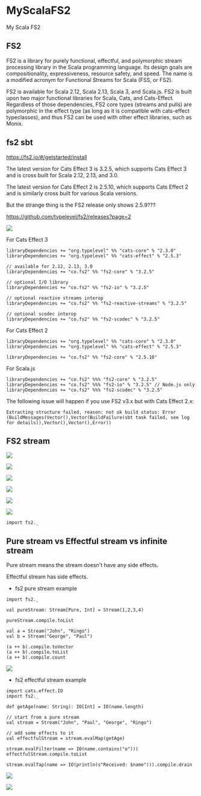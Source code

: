 # MyScalaFS2

My Scala FS2

## FS2

FS2 is a library for purely functional, effectful, and polymorphic stream processing library in the Scala programming language. Its design goals are compositionality, expressiveness, resource safety, and speed. The name is a modified acronym for Functional Streams for Scala (FSS, or FS2).

FS2 is available for Scala 2.12, Scala 2.13, Scala 3, and Scala.js. FS2 is built upon two major functional libraries for Scala, Cats, and Cats-Effect. Regardless of those dependencies, FS2 core types (streams and pulls) are polymorphic in the effect type (as long as it is compatible with cats-effect typeclasses), and thus FS2 can be used with other effect libraries, such as Monix.

## fs2 sbt

https://fs2.io/#/getstarted/install

The latest version for Cats Effect 3 is 3.2.5, which supports Cats Effect 3 and is cross built for Scala 2.12, 2.13, and 3.0.

The latest version for Cats Effect 2 is 2.5.10, which supports Cats Effect 2 and is similarly cross built for various Scala versions.

But the strange thing is the FS2 release only shows 2.5.9???

https://github.com/typelevel/fs2/releases?page=2

![](image/README/fs2_releases.png)

For Cats Effect 3

```
libraryDependencies += "org.typelevel" %% "cats-core" % "2.3.0"
libraryDependencies += "org.typelevel" %% "cats-effect" % "2.5.3"

// available for 2.12, 2.13, 3.0
libraryDependencies += "co.fs2" %% "fs2-core" % "3.2.5"

// optional I/O library
libraryDependencies += "co.fs2" %% "fs2-io" % "3.2.5"

// optional reactive streams interop
libraryDependencies += "co.fs2" %% "fs2-reactive-streams" % "3.2.5"

// optional scodec interop
libraryDependencies += "co.fs2" %% "fs2-scodec" % "3.2.5"
```

For Cats Effect 2

```
libraryDependencies += "org.typelevel" %% "cats-core" % "2.3.0"
libraryDependencies += "org.typelevel" %% "cats-effect" % "2.5.3"

libraryDependencies += "co.fs2" %% "fs2-core" % "2.5.10"
```

For Scala.js

```
libraryDependencies += "co.fs2" %%% "fs2-core" % "3.2.5"
libraryDependencies += "co.fs2" %%% "fs2-io" % "3.2.5" // Node.js only
libraryDependencies += "co.fs2" %%% "fs2-scodec" % "3.2.5"
```

The following issue will happen if you use FS2 v3.x but with Cats Effect 2.x:

```
Extracting structure failed, reason: not ok build status: Error (BuildMessages(Vector(),Vector(BuildFailure(sbt task failed, see log for details)),Vector(),Vector(),Error))
```

## FS2 stream

![](image/README/fs2_01.png)

![](image/README/fs2_02.png)

![](image/README/fs2_03.png)

![](image/README/fs2_04.png)

![](image/README/fs2_05.png)

![](image/README/fs2_06.png)

```
import fs2._
```

## Pure stream vs Effectful stream vs infinite stream

Pure stream means the stream doesn't have any side effects.

Effectful stream has side effects.

- fs2 pure stream example

```
import fs2._

val pureStream: Stream[Pure, Int] = Stream(1,2,3,4)

pureStream.compile.toList

val a = Stream("John", "Ringo")
val b = Stream("George", "Paul")

(a ++ b).compile.toVector
(a ++ b).compile.toList
(a ++ b).compile.count
```

![](image/README/fs2_pure_stream_example.png)

- fs2 effectful stream example

```
import cats.effect.IO
import fs2._

def getAge(name: String): IO[Int] = IO(name.length)

// start from a pure stream
val stream = Stream("John", "Paul", "George", "Ringo")

// add some effects to it
val effectfulStream = stream.evalMap(getAge)

stream.evalFilter(name => IO(name.contains("o")))
effectfulStream.compile.toList

stream.evalTap(name => IO(println(s"Received: $name"))).compile.drain
```

![](image/README/fs2_effectful_stream_example.png)

![](image/README/fs2_infinite_stream_example.png)
